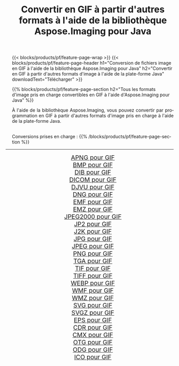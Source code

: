 ﻿---
title: Convertir en GIF à partir d'autres formats à l'aide de la bibliothèque Aspose.Imaging pour Java 
weight: 3920
url: /fr/java/conversion/to/gif/ 
lang: fr
langdirlevel: 2
locales: zh-hans,ja,it,ru,de,es,fr,nl,id,lt,pl,pt,vi,tr,ko,zh-hant,ar,hi,th,sv,cs,uk,he
description: En utilisant Aspose.Imaging, vous pouvez convertir en GIF à partir d'autres formats en utilisant Java
---

{{< blocks/products/pf/feature-page-wrap >}}
{{< blocks/products/pf/feature-page-header h1="Conversion de fichiers image en GIF à l'aide de la bibliothèque Aspose.Imaging pour Java" h2="Convertir en GIF à partir d'autres formats d'image à l'aide de la plate-forme Java" downloadText="Télécharger" >}}


{{% blocks/products/pf/feature-page-section  h2="Tous les formats d'image pris en charge convertibles en GIF à l'aide d'Aspose.Imaging pour Java" %}}
<p align=justify>À l'aide de la bibliothèque Aspose.Imaging, vous pouvez convertir par programmation en GIF à partir d'autres formats d'image pris en charge à l'aide de la plate-forme Java.</p>
<br/>
Conversions prises en charge :
{{% /blocks/products/pf/feature-page-section %}}
<div class="container-fluid productfamilypage bg-gray">
    <div class="convertypes bg-gray agp-content section">
        <div class="container">
		<hr style="margin-left:-20px;"/>
		<div class="row other-converters" style="gap: 10px;font-size: 19px;text-align:center;">
		    <div class='col-md-2 other-converter remove-lp remove-rp'><a href="/imaging/fr/java/conversion/apng-to-gif/" style="padding:15px;">APNG pour GIF</a></div>
<div class='col-md-2 other-converter remove-lp remove-rp'><a href="/imaging/fr/java/conversion/bmp-to-gif/" style="padding:15px;">BMP pour GIF</a></div>
<div class='col-md-2 other-converter remove-lp remove-rp'><a href="/imaging/fr/java/conversion/dib-to-gif/" style="padding:15px;">DIB pour GIF</a></div>
<div class='col-md-2 other-converter remove-lp remove-rp'><a href="/imaging/fr/java/conversion/dicom-to-gif/" style="padding:15px;">DICOM pour GIF</a></div>
<div class='col-md-2 other-converter remove-lp remove-rp'><a href="/imaging/fr/java/conversion/djvu-to-gif/" style="padding:15px;">DJVU pour GIF</a></div>
<div class='col-md-2 other-converter remove-lp remove-rp'><a href="/imaging/fr/java/conversion/dng-to-gif/" style="padding:15px;">DNG pour GIF</a></div>
<div class='col-md-2 other-converter remove-lp remove-rp'><a href="/imaging/fr/java/conversion/emf-to-gif/" style="padding:15px;">EMF pour GIF</a></div>
<div class='col-md-2 other-converter remove-lp remove-rp'><a href="/imaging/fr/java/conversion/emz-to-gif/" style="padding:15px;">EMZ pour GIF</a></div>
<div class='col-md-2 other-converter remove-lp remove-rp'><a href="/imaging/fr/java/conversion/jpeg2000-to-gif/" style="padding:15px;">JPEG2000 pour GIF</a></div>
<div class='col-md-2 other-converter remove-lp remove-rp'><a href="/imaging/fr/java/conversion/jp2-to-gif/" style="padding:15px;">JP2 pour GIF</a></div>
<div class='col-md-2 other-converter remove-lp remove-rp'><a href="/imaging/fr/java/conversion/j2k-to-gif/" style="padding:15px;">J2K pour GIF</a></div>
<div class='col-md-2 other-converter remove-lp remove-rp'><a href="/imaging/fr/java/conversion/jpg-to-gif/" style="padding:15px;">JPG pour GIF</a></div>
<div class='col-md-2 other-converter remove-lp remove-rp'><a href="/imaging/fr/java/conversion/jpeg-to-gif/" style="padding:15px;">JPEG pour GIF</a></div>
<div class='col-md-2 other-converter remove-lp remove-rp'><a href="/imaging/fr/java/conversion/png-to-gif/" style="padding:15px;">PNG pour GIF</a></div>
<div class='col-md-2 other-converter remove-lp remove-rp'><a href="/imaging/fr/java/conversion/tga-to-gif/" style="padding:15px;">TGA pour GIF</a></div>
<div class='col-md-2 other-converter remove-lp remove-rp'><a href="/imaging/fr/java/conversion/tif-to-gif/" style="padding:15px;">TIF pour GIF</a></div>
<div class='col-md-2 other-converter remove-lp remove-rp'><a href="/imaging/fr/java/conversion/tiff-to-gif/" style="padding:15px;">TIFF pour GIF</a></div>
<div class='col-md-2 other-converter remove-lp remove-rp'><a href="/imaging/fr/java/conversion/webp-to-gif/" style="padding:15px;">WEBP pour GIF</a></div>
<div class='col-md-2 other-converter remove-lp remove-rp'><a href="/imaging/fr/java/conversion/wmf-to-gif/" style="padding:15px;">WMF pour GIF</a></div>
<div class='col-md-2 other-converter remove-lp remove-rp'><a href="/imaging/fr/java/conversion/wmz-to-gif/" style="padding:15px;">WMZ pour GIF</a></div>
<div class='col-md-2 other-converter remove-lp remove-rp'><a href="/imaging/fr/java/conversion/svg-to-gif/" style="padding:15px;">SVG pour GIF</a></div>
<div class='col-md-2 other-converter remove-lp remove-rp'><a href="/imaging/fr/java/conversion/svgz-to-gif/" style="padding:15px;">SVGZ pour GIF</a></div>
<div class='col-md-2 other-converter remove-lp remove-rp'><a href="/imaging/fr/java/conversion/eps-to-gif/" style="padding:15px;">EPS pour GIF</a></div>
<div class='col-md-2 other-converter remove-lp remove-rp'><a href="/imaging/fr/java/conversion/cdr-to-gif/" style="padding:15px;">CDR pour GIF</a></div>
<div class='col-md-2 other-converter remove-lp remove-rp'><a href="/imaging/fr/java/conversion/cmx-to-gif/" style="padding:15px;">CMX pour GIF</a></div>
<div class='col-md-2 other-converter remove-lp remove-rp'><a href="/imaging/fr/java/conversion/otg-to-gif/" style="padding:15px;">OTG pour GIF</a></div>
<div class='col-md-2 other-converter remove-lp remove-rp'><a href="/imaging/fr/java/conversion/odg-to-gif/" style="padding:15px;">ODG pour GIF</a></div>
<div class='col-md-2 other-converter remove-lp remove-rp'><a href="/imaging/fr/java/conversion/ico-to-gif/" style="padding:15px;">ICO pour GIF</a></div>
                </div>
        </div>
    </div>
</div>
<br/>

